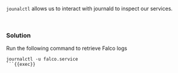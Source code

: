 
`jounalctl` allows us to interact with journald to inspect our services.

<br>

### Solution

Run the following command to retrieve Falco logs

```plain
journalctl -u falco.service
```{{exec}}
